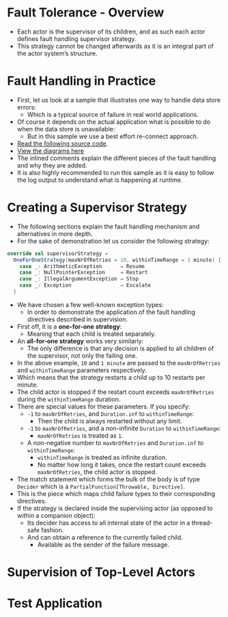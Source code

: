 # Fault Tolerance - Overview
- Each actor is the supervisor of its children, and as such each actor defines fault handling supervisor strategy. 
- This strategy cannot be changed afterwards as it is an integral part of the actor system’s structure.

# Fault Handling in Practice
- First, let us look at a sample that illustrates one way to handle data store errors:
    - Which is a typical source of failure in real world applications. 
- Of course it depends on the actual application what is possible to do when the data store is unavailable:
    - But in this sample we use a best effort re-connect approach.
- [Read the following source code](./fault-tolerance-examples/src/main/scala/faulttolerance/example1/FaultHandlingDocSample.scala). 
- [View the diagrams here](https://doc.akka.io/docs/akka/2.5.9/fault-tolerance-sample.html?language=scala)
- The inlined comments explain the different pieces of the fault handling and why they are added. 
- It is also highly recommended to run this sample as it is easy to follow the log output to understand what is happening at runtime.

# Creating a Supervisor Strategy
- The following sections explain the fault handling mechanism and alternatives in more depth.
- For the sake of demonstration let us consider the following strategy:
```scala
override val supervisorStrategy =
  OneForOneStrategy(maxNrOfRetries = 10, withinTimeRange = 1 minute) {
    case _: ArithmeticException      ⇒ Resume
    case _: NullPointerException     ⇒ Restart
    case _: IllegalArgumentException ⇒ Stop
    case _: Exception                ⇒ Escalate
  }
```
- We have chosen a few well-known exception types:
    - In order to demonstrate the application of the fault handling directives described in supervision. 
- First off, it is a **one-for-one strategy**:
    - Meaning that each child is treated separately.
- An **all-for-one strategy** works very similarly:
    - The only difference is that any decision is applied to all children of the supervisor, not only the failing one. 
- In the above example, `10` and `1 minute` are passed to the `maxNrOfRetries` and `withinTimeRange` parameters respectively.
- Which means that the strategy restarts a child up to 10 restarts per minute. 
- The child actor is stopped if the restart count exceeds `maxNrOfRetries` during the `withinTimeRange` duration.
- There are special values for these parameters. If you specify:
    - `-1` to `maxNrOfRetries`, and `Duration.inf` to `withinTimeRange`:
        - Then the child is always restarted without any limit.
    - `-1` to `maxNrOfRetries`, and a non-infinite `Duration` to `withinTimeRange`:
        - `maxNrOfRetries` is treated as `1`.
    - A non-negative number to `maxNrOfRetries` and `Duration.inf` to `withinTimeRange`:
        - `withinTimeRange` is treated as infinite duration.
        - No matter how long it takes, once the restart count exceeds `maxNrOfRetries`, the child actor is stopped.
- The match statement which forms the bulk of the body is of type `Decider` which is a `PartialFunction[Throwable, Directive]`. 
- This is the piece which maps child failure types to their corresponding directives.
- If the strategy is declared inside the supervising actor (as opposed to within a companion object):
    - Its decider has access to all internal state of the actor in a thread-safe fashion.
    - And can obtain a reference to the currently failed child.
        - Available as the sender of the failure message.

# Supervision of Top-Level Actors





# Test Application










